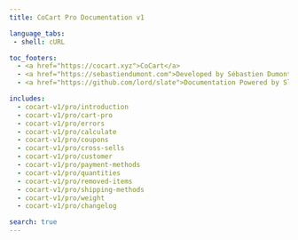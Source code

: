 ```yaml
---
title: CoCart Pro Documentation v1

language_tabs:
 - shell: cURL

toc_footers:
  - <a href="https://cocart.xyz">CoCart</a>
  - <a href="https://sebastiendumont.com">Developed by Sébastien Dumont</a>
  - <a href="https://github.com/lord/slate">Documentation Powered by Slate</a>

includes:
  - cocart-v1/pro/introduction
  - cocart-v1/pro/cart-pro
  - cocart-v1/pro/errors
  - cocart-v1/pro/calculate
  - cocart-v1/pro/coupons
  - cocart-v1/pro/cross-sells
  - cocart-v1/pro/customer
  - cocart-v1/pro/payment-methods
  - cocart-v1/pro/quantities
  - cocart-v1/pro/removed-items
  - cocart-v1/pro/shipping-methods
  - cocart-v1/pro/weight
  - cocart-v1/pro/changelog

search: true
---
```

